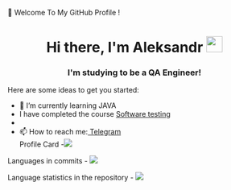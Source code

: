 👋 Welcome To My GitHub Profile !
<h1 align="center">Hi there, I'm <atarget="_blank">Aleksandr</a> 
<img src="https://github.com/blackcater/blackcater/raw/main/images/Hi.gif" height="32"/></h1>
<h3 align="center">I'm studying to be a QA Engineer!</h3>


Here are some ideas to get you started:
- 🌱 I’m currently learning JAVA
- I have completed the course <a href="https://sun9-85.userapi.com/s/v1/if2/xzO7DrwTlRPBlaxDzndkfBu09KGN4FFgn0eSA2J9mQiEifJkHl1x-aOUbguXG5i5ht85YHQ-uCETmfho7SxSTvDq.jpg?size=498x1080&quality=96&type=album" target="_blank"> Software testing</a>  
- 
- 📫 How to reach me:<a href="https://t.me/mechtaaa_mechtaaa" target="_blank"> Telegram</a>  
Profile Card -![](https://github-profile-summary-cards.vercel.app/api/cards/profile-details?username=mechtaaa&theme=solarized_dark) 

Languages in commits - ![](https://github-profile-summary-cards.vercel.app/api/cards/most-commit-language?username=mechtaaa&theme=solarized_dark)

Language statistics in the repository - ![](https://github-profile-summary-cards.vercel.app/api/cards/repos-per-language?username=mechtaaa&theme=solarized_dark)
